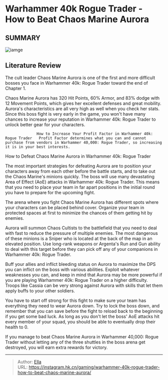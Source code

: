 # Warhammer 40k Rogue Trader - How to Beat Chaos Marine Aurora


## SUMMARY 

![iamge](https://static1.srcdn.com/wordpress/wp-content/uploads/2024/01/warhammer-40k-rogue-trader-how-to-beat-chaos-marine-aurora.jpg)

## Literature Review

The cult leader Chaos Marine Aurora is one of the first and more difficult bosses you face in Warhammer 40k: Rogue Trader toward the end of Chapter 1.





Chaos Marine Aurora has 320 Hit Points, 60% Armor, and 83% dodge with 12 Movement Points, which gives her excellent defenses and great mobility. Aurora&#39;s characteristics are all very high as well when you check her stats. Since this boss fight is very early in the game, you won&#39;t have many chances to increase your reputation in Warhammer 40k: Rogue Trader to unlock better gear for your characters.




                  How to Increase Your Profit Factor in Warhammer 40k: Rogue Trader   Profit Factor determines what you can and cannot purchase from vendors in Warhammer 40,000: Rogue Trader, so increasing it is in your best interests.   


 How to Defeat Chaos Marine Aurora in Warhammer 40k: Rogue Trader 
          

The most important strategies for defeating Aurora are to position your characters away from each other before the battle starts, and to take out the Chaos Marine&#39;s minions quickly. The boss will use many devastating Area of Effect (AoE) attacks in Warhammer 40k: Rogue Trader. This means that you need to place your team in far apart positions in the initial round you have to prepare for the upcoming fight.



The arena where you fight Chaos Marine Aurora has different spots where your characters can be placed behind cover. Organize your team in protected spaces at first to minimize the chances of them getting hit by enemies.







Aurora will summon Chaos Cultists to the battlefield that you need to deal with fast to reduce the pressure of multiple enemies. The most dangerous of these minions is a Sniper who is located at the back of the map in an elevated position. Use long-rank weapons or Argenta&#39;s Run and Gun ability to deal with this target before they can pick off any of your companions in Warhammer 40k: Rogue Trader.

Buff your allies and inflict bleeding status on Aurora to maximize the DPS you can inflict on the boss with various abilities. Exploit whatever weaknesses you can, and keep in mind that Aurora may be more powerful if you are playing Warhammer 40k: Rogue Trader on a higher difficulty. Troops like Cassia can be very strong against Aurora with skills that let them apply buffs to your other soldiers.

You have to start off strong for this fight to make sure your team has everything they need to wear Aurora down. Try to lock the boss down, and remember that you can save before the fight to reload back to the beginning if you get some bad luck. As long as you don&#39;t let the boss&#39; AoE attacks hit every member of your squad, you should be able to eventually drop their health to 0.




If you manage to beat Chaos Marine Aurora in Warhammer 40,000: Rogue Trader without letting any of the three shuttles in the boss arena get destroyed, you will earn extra rewards for victory.



---

> Author: [Ella](https://instagram.hk.cn/)  
> URL: https://instagram.hk.cn/gaming/warhammer-40k-rogue-trader-how-to-beat-chaos-marine-aurora/  

